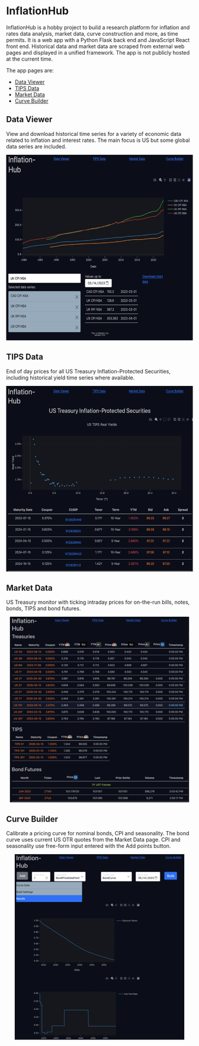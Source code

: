 # InflationHub

InflationHub is a hobby project to build a research platform for inflation and rates data analysis, market data, curve construction and more, as time permits. It is a web app with a Python Flask back end and JavaScript React front end. Historical data and market data are scraped from external web pages and displayed in a unified framework. The app is not publicly hosted at the current time.

The app pages are:

- [Data Viewer](#data_viewer)
- [TIPS Data](#tips_data)
- [Market Data](#market_data)
- [Curve Builder](#curve_builder)

<a id="data_viewer"></a>
## Data Viewer

View and download historical time series for a variety of economic data related to inflation and interest rates. The main focus is US but some global data series are included.

<p style="text-align: center;">
<img src="screenshots/data_viewer.png" height="500px">
</p>

<a id="tips_data"></a>
## TIPS Data

End of day prices for all US Treasury Inflation-Protected Securities, including historical yield time series where available.

<p style="text-align: center;">
<img src="screenshots/tips_data.png" height="500px">
</p>

<a id="market_data"></a>
## Market Data

US Treasury monitor with ticking intraday prices for on-the-run bills, notes, bonds, TIPS and bond futures.

<p style="text-align: center;">
<img src="screenshots/market_data.png" height="500px">
</p>


<a id="curve_builder"></a>
## Curve Builder

Calibrate a pricing curve for nominal bonds, CPI and seasonality. The bond curve uses current US OTR quotes from the Market Data page. CPI and seasonality use free-form input entered with the Add points button.

<p style="text-align: center;">
<img src="screenshots/curve_builder.png" height="500px">
</p>